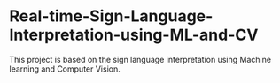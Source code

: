 # Real-time-Sign-Language-Interpretation-using-ML-and-CV
This project is based on the sign language interpretation using Machine learning and Computer Vision. 
